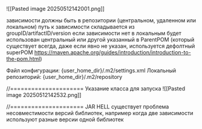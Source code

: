 ![[Pasted image 20250512142001.png]]

зависимости должны быть в репозитории (центральном, удаленном или локальном)
путь к зависимости складывается из groupID/artifactID/version
если зависимости нет в локальным будет использован центральный или другой указанный в ParentPOM (который существует всегда, даже если явно не указан, используется дефолтный superPOM https://maven.apache.org/guides/introduction/introduction-to-the-pom.html)

Файл конфигурации: {user_home_dir}/.m2/settings.xml 
Локальный репозиторий: {user_home_dir}/.m2/repository



//=====================
Указание класса для запуска 
![[Pasted image 20250512142532.png]]

//=====================
JAR HELL
существует проблема несовместимости версий библиотек, например когда две зависимости используют разные версии одной библиотек